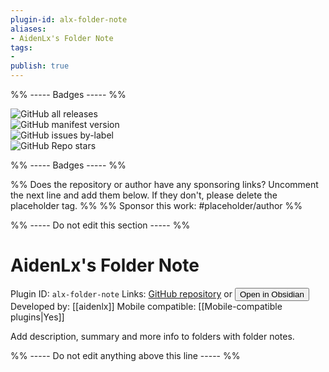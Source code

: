 ```yaml
---
plugin-id: alx-folder-note
aliases:
- AidenLx's Folder Note
tags: 
- 
publish: true
---
```


%% ----- Badges ----- %%

![GitHub all releases](https://img.shields.io/github/downloads/aidenlx/alx-folder-note/total?color=573E7A&logo=github&style=for-the-badge)   
![GitHub manifest version](https://img.shields.io/github/manifest-json/v/aidenlx/alx-folder-note?color=573E7A&logo=github&style=for-the-badge)   
![GitHub issues by-label](https://img.shields.io/github/issues/aidenlx/alx-folder-note/help%20wanted?color=573E7A&logo=github&style=for-the-badge)   
![GitHub Repo stars](https://img.shields.io/github/stars/aidenlx/alx-folder-note?color=573E7A&logo=github&style=for-the-badge)

%% ----- Badges ----- %%

%% Does the repository or author have any sponsoring links? Uncomment the next line and add them below. If they don't, please delete the placeholder tag. %%
%% Sponsor this work: #placeholder/author %%

%% ----- Do not edit this section ----- %%

# AidenLx's Folder Note

Plugin ID: `alx-folder-note`
Links: [GitHub repository](https://github.com/aidenlx/alx-folder-note) or [<button id=HH>Open in Obsidian</button>](obsidian://goto-plugin?id=alx-folder-note)
Developed by: [[aidenlx]]
Mobile compatible: [[Mobile-compatible plugins|Yes]]

Add description, summary and more info to folders with folder notes.

%% ----- Do not edit anything above this line ----- %% 

